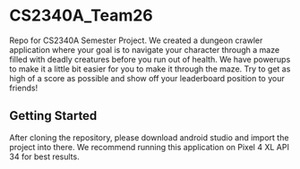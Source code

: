 # CS2340A_Team26
Repo for CS2340A Semester Project. We created a dungeon crawler application where your goal is to navigate your character through a maze filled with deadly creatures before you run out of health. We have powerups to make it a little bit easier for you to make it through the maze. Try to get as high of a score as possible and show off your leaderboard position to your friends!

## Getting Started

After cloning the repository, please download android studio and import the project into there. We recommend running this application on Pixel 4 XL API 34 for best results.


